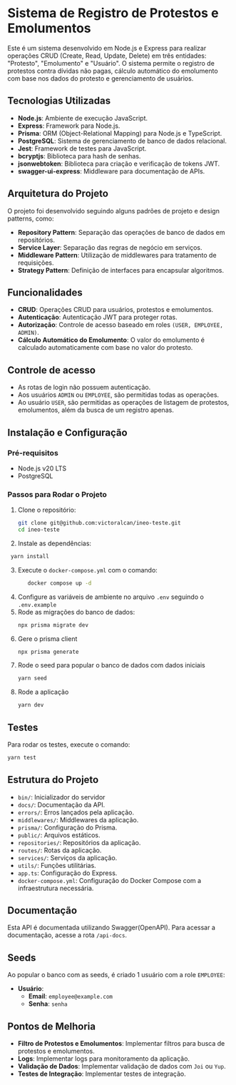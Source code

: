 # Sistema de Registro de Protestos e Emolumentos

Este é um sistema desenvolvido em Node.js e Express para realizar operações CRUD (Create, Read, Update, Delete) em três
entidades: "Protesto", "Emolumento" e "Usuário". O sistema permite o registro de protestos contra dívidas não pagas,
cálculo automático do emolumento com base nos dados do protesto e gerenciamento de usuários.

## Tecnologias Utilizadas

- **Node.js**: Ambiente de execução JavaScript.
- **Express**: Framework para Node.js.
- **Prisma**: ORM (Object-Relational Mapping) para Node.js e TypeScript.
- **PostgreSQL**: Sistema de gerenciamento de banco de dados relacional.
- **Jest**: Framework de testes para JavaScript.
- **bcryptjs**: Biblioteca para hash de senhas.
- **jsonwebtoken**: Biblioteca para criação e verificação de tokens JWT.
- **swagger-ui-express**: Middleware para documentação de APIs.

## Arquitetura do Projeto

O projeto foi desenvolvido seguindo alguns padrões de projeto e design patterns, como:

- **Repository Pattern**: Separação das operações de banco de dados em repositórios.
- **Service Layer**: Separação das regras de negócio em serviços.
- **Middleware Pattern**: Utilização de middlewares para tratamento de requisições.
- **Strategy Pattern**: Definição de interfaces para encapsular algoritmos.

## Funcionalidades

- **CRUD**: Operações CRUD para usuários, protestos e emolumentos.
- **Autenticação**: Autenticação JWT para proteger rotas.
- **Autorização**: Controle de acesso baseado em roles `(USER, EMPLOYEE, ADMIN)`.
- **Cálculo Automático do Emolumento**: O valor do emolumento é calculado automaticamente com base no valor do protesto.

## Controle de acesso

- As rotas de login não possuem autenticação.
- Aos usuários `ADMIN` ou `EMPLOYEE`, são permitidas todas as operações.
- Ao usuário `USER`, são permitidas as operações de listagem de protestos, emolumentos, além da busca de um registro
  apenas.

## Instalação e Configuração

### Pré-requisitos

- Node.js v20 LTS
- PostgreSQL

### Passos para Rodar o Projeto

1. Clone o repositório:
   ```bash
   git clone git@github.com:victoralcan/ineo-teste.git
   cd ineo-teste
   ```
2. Instale as dependências:

  ```bash
   yarn install
 ```

3. Execute o `docker-compose.yml` com o comando:
   ```bash
      docker compose up -d
   ```
4. Configure as variáveis de ambiente no arquivo `.env` seguindo o `.env.example`
5. Rode as migrações do banco de dados:
   ```bash
   npx prisma migrate dev
   ```
6. Gere o prisma client
    ```bash
   npx prisma generate
   ```
7. Rode o seed para popular o banco de dados com dados iniciais
   ```bash
   yarn seed
   ```
8. Rode a aplicação
   ```bash
   yarn dev
   ```

## Testes

Para rodar os testes, execute o comando:

```bash
yarn test
```

## Estrutura do Projeto

* `bin/`: Inicializador do servidor
* `docs/`: Documentação da API.
* `errors/`: Erros lançados pela aplicação.
* `middlewares/`: Middlewares da aplicação.
* `prisma/`: Configuração do Prisma.
* `public/`: Arquivos estáticos.
* `repositories/`: Repositórios da aplicação.
* `routes/`: Rotas da aplicação.
* `services/`: Serviços da aplicação.
* `utils/`: Funções utilitárias.
* `app.ts`: Configuração do Express.
* `docker-compose.yml`: Configuração do Docker Compose com a infraestrutura necessária.

## Documentação

Esta API é documentada utilizando Swagger(OpenAPI). Para acessar a documentação, acesse a rota `/api-docs`.

## Seeds

Ao popular o banco com as seeds, é criado 1 usuário com a role `EMPLOYEE`:

- **Usuário**:
    - **Email**: `employee@example.com`
    - **Senha**: `senha`

## Pontos de Melhoria

- **Filtro de Protestos e Emolumentos**: Implementar filtros para busca de protestos e emolumentos.
- **Logs**: Implementar logs para monitoramento da aplicação.
- **Validação de Dados**: Implementar validação de dados com `Joi` ou `Yup`.
- **Testes de Integração**: Implementar testes de integração.

